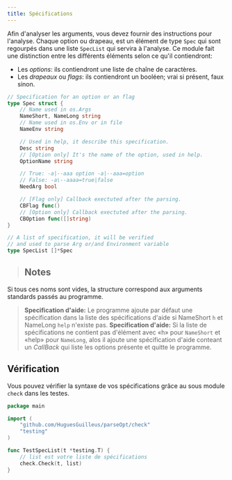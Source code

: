 ```yaml
---
title: Spécifications
---
```


Afin d'analyser les arguments, vous devez fournir des instructions pour l'analyse. Chaque option ou drapeau, est un élément de type `Spec` qui sont regourpés dans une liste `SpecList` qui servira à l'analyse. Ce module fait une distinction entre les différents éléments selon ce qu'il contiendront:
- Les *options*: ils contiendront une liste de chaîne de caractères.
- Les *drapeaux* ou *flags*: ils contiendront un booléen; vrai si présent, faux sinon.

```go
// Specification for an option or an flag
type Spec struct {
	// Name used in os.Args
	NameShort, NameLong string
	// Name used in os.Env or in file
	NameEnv string

	// Used in help, it describe this specification.
	Desc string
	// [Option only] It's the name of the option, used in help.
	OptionName string

	// True: -a|--aaa option -a|--aaa=option
	// False: -a\--aaaa=true|false
	NeedArg bool

	// [Flag only] Callback exectuted after the parsing.
	CBFlag func()
	// [Option only] Callback exectuted after the parsing.
	CBOption func([]string)
}

// A list of specification, it will be verified
// and used to parse Arg or/and Environment variable
type SpecList []*Spec
```



> ## Notes
Si tous ces noms sont vides, la structure correspond aux arguments standards passés au programme.
>
> **Specification d'aide:** Le programme ajoute par défaut une spécification dans la liste des spécifications d'aide si NameShort `h` et NameLong `help` n'existe pas.
> **Specification d'aide:** Si la liste de spécifications ne contient pas d'élément avec «h» pour `NameShort` et «help» pour `NameLong`, alos il ajoute une spécification d'aide conteant un *CallBack* qui liste les options présente et quitte le programme.


## Vérification
Vous pouvez vérifier la syntaxe de vos spécifications grâce au sous module `check` dans les testes.

```go
package main

import (
	"github.com/HuguesGuilleus/parseOpt/check"
	"testing"
)

func TestSpecList(t *testing.T) {
	// list est votre liste de spécifications
	check.Check(t, list)
}
```
